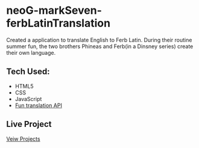 # neoG-markSeven-ferbLatinTranslation
Created a application to translate English to Ferb Latin. During their routine summer fun, the two brothers Phineas and Ferb(in a Dinsney series) create their own language.

## Tech Used:
* HTML5
* CSS
* JavaScript
* [Fun translation API](https://funtranslations.com/api/ferb-latin)

## Live Project

[Veiw Projects](https://fernlatintranslation.netlify.app/)